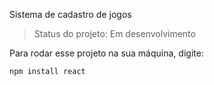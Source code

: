 <hi>Sistema de cadastro de jogos</h1>

>Status do projeto: Em desenvolvimento

Para rodar esse projeto na sua máquina, digite:

```
npm install react
```
